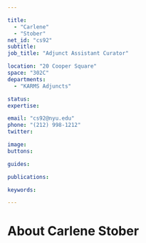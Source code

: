 ```yaml
---

title:
  - "Carlene"
  - "Stober"
net_id: "cs92"
subtitle: 
job_title: "Adjunct Assistant Curator"

location: "20 Cooper Square"
space: "302C"
departments:
  - "KARMS Adjuncts"

status: 
expertise:

email: "cs92@nyu.edu"
phone: "(212) 998-1212"
twitter: 

image: 
buttons:

guides:

publications:

keywords:

---
```


# About Carlene Stober


